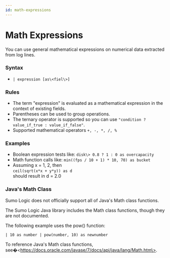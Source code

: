 ```yaml
---
id: math-expressions
---
```


# Math Expressions

You can use general mathematical expressions on numerical data extracted
from log lines. 

### Syntax

* `| expression [as\<fiel\>]`

### Rules

* The term "expression" is evaluated as a mathematical expression in
    the context of existing fields.
* Parentheses can be used to group operations.
* The ternary operator is supported so you can use
    `"condition ? value_if_true : value_if_false"`.
* Supported mathematical operators `+, -, *, /, %`

### Examples

* Boolean expression tests like: `disk\> 0.8 ? 1 : 0 as overcapacity`
* Math function calls like: `min((fps / 10 + 1) * 10, 70) as bucket`
* Assuming x = 1, 2, then   
    `ceil(sqrt(x*x + y*y)) as d`  
    should result in d = 2.0

### Java's Math Class

Sumo Logic does not officially support all of Java's Math class
functions. 

The Sumo Logic Java library includes the Math class functions, though
they are not documented.

The following example uses the pow() function:

    | 10 as number | pow(number, 10) as newnumber

To reference Java's Math class functions,
see�\<https://docs.oracle.com/javase/7/docs/api/java/lang/Math.htm\>.

 
